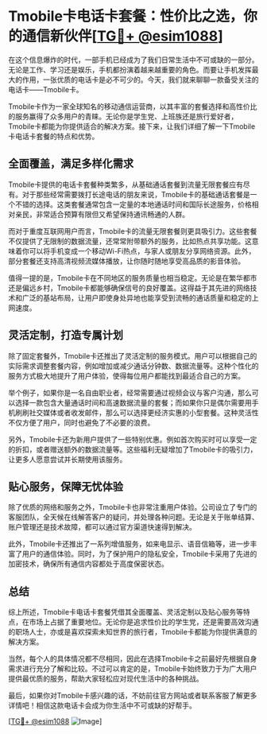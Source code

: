 # Tmobile卡电话卡套餐：性价比之选，你的通信新伙伴[[TG💪+ @esim1088](https://t.me/s/esim1088)]

在这个信息爆炸的时代，一部手机已经成为了我们日常生活中不可或缺的一部分。无论是工作、学习还是娱乐，手机都扮演着越来越重要的角色。而要让手机发挥最大的作用，一张优质的电话卡是必不可少的。今天，我们就来聊聊一款备受关注的电话卡——Tmobile卡。

Tmobile卡作为一家全球知名的移动通信运营商，以其丰富的套餐选择和高性价比的服务赢得了众多用户的青睐。无论你是学生党、上班族还是旅行爱好者，Tmobile卡都能为你提供适合的解决方案。接下来，让我们详细了解一下Tmobile卡电话卡套餐的特点和优势。

## **全面覆盖，满足多样化需求**

Tmobile卡提供的电话卡套餐种类繁多，从基础通话套餐到流量无限套餐应有尽有。对于那些经常需要拨打长途电话的朋友来说，Tmobile卡的基础通话套餐是一个不错的选择。这类套餐通常包含一定量的本地通话时间和国际长途服务，价格相对亲民，非常适合预算有限但又希望保持通讯畅通的人群。

而对于重度互联网用户而言，Tmobile卡的流量无限套餐则更具吸引力。这些套餐不仅提供了无限制的数据流量，还常常附带额外的服务，比如热点共享功能。这意味着你可以将手机变成一个移动Wi-Fi热点，与家人或朋友分享网络资源。此外，部分套餐还支持高清视频流媒体播放，让你随时随地享受高品质的影音体验。

值得一提的是，Tmobile卡在不同地区的服务质量也相当稳定。无论是在繁华都市还是偏远乡村，Tmobile卡都能够确保信号的良好覆盖。这得益于其先进的网络技术和广泛的基站布局，让用户即使身处异地也能享受到流畅的通话质量和稳定的上网速度。

## **灵活定制，打造专属计划**

除了固定套餐外，Tmobile卡还推出了灵活定制的服务模式。用户可以根据自己的实际需求调整套餐内容，例如增加或减少通话分钟数、数据流量等。这种个性化的服务方式极大地提升了用户体验，使得每位用户都能找到最适合自己的方案。

举个例子，如果你是一名自由职业者，经常需要通过视频会议与客户沟通，那么可以选择一款包含大量通话时间和高速数据流量的套餐；而如果你只是偶尔需要用手机刷刷社交媒体或者收发邮件，那么可以选择更经济实惠的小型套餐。这种灵活性不仅方便了用户，同时也避免了不必要的浪费。

另外，Tmobile卡还为新用户提供了一些特别优惠。例如首次购买时可以享受一定的折扣，或者赠送额外的数据流量等。这些福利无疑增加了Tmobile卡的吸引力，让更多人愿意尝试并长期使用该服务。

## **贴心服务，保障无忧体验**

除了优质的网络和服务之外，Tmobile卡也非常注重用户体验。公司设立了专门的客服团队，全天候在线解答客户的疑问，并处理各种问题。无论是关于账单结算、账户管理还是技术故障，都可以通过官方渠道快速得到解决。

此外，Tmobile卡还推出了一系列增值服务，如来电显示、语音信箱等，进一步丰富了用户的通信体验。同时，为了保护用户的隐私安全，Tmobile卡采用了先进的加密技术，确保所有通信内容都处于高度保密状态。

## **总结**

综上所述，Tmobile卡电话卡套餐凭借其全面覆盖、灵活定制以及贴心服务等特点，在市场上占据了重要地位。无论你是追求性价比的学生党，还是需要高效沟通的职场人士，亦或是喜欢探索未知世界的旅行者，Tmobile卡都能为你提供满意的解决方案。

当然，每个人的具体情况都不尽相同，因此在选择Tmobile卡之前最好先根据自身需求进行充分了解和比较。不过可以肯定的是，Tmobile卡始终致力于为广大用户提供最优质的服务，帮助大家轻松应对现代生活中的各种挑战。

最后，如果你对Tmobile卡感兴趣的话，不妨前往官方网站或者联系客服了解更多详情吧！相信这款电话卡会成为你生活中不可或缺的好帮手。

[[TG💪+ @esim1088](https://t.me/s/esim1088) ![Image](https://i.postimg.cc/4NQfJmqS/Snipaste-2025-05-13-00-14-12.png)]